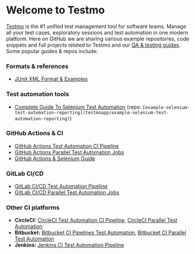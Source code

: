# Welcome to Testmo

[Testmo](https://www.testmo.com/) is the #1 unified test management tool for software teams. Manage all your test cases, exploratory sessions and test automation in one modern platform. Here on GitHub we are sharing various example repositories, code snippets and full projects related to Testmo and our [QA & testing guides](https://www.testmo.com/resources). Some popular guides & repos include:

### Formats & references

* [JUnit XML Format & Examples](https://github.com/testmoapp/junitxml)

### Test automation tools

* [Complete Guide To Selenium Test Automation](https://www.testmo.com/guides/selenium-test-automation-reporting) (repo: `[example-selenium-test-automation-reporting](testmoapp/example-selenium-test-automation-reporting)`)

### GitHub Actions & CI

* [GitHub Actions Test Automation CI Pipeline](https://www.testmo.com/guides/github-actions-test-automation)
* [GitHub Actions Parallel Test Automation Jobs](https://www.testmo.com/guides/github-actions-parallel-testing)
* [GitHub Actions & Selenium Guide](https://www.testmo.com/guides/github-actions-selenium)

### GitLab CI/CD

* [GitLab CI/CD Test Automation Pipeline](https://www.testmo.com/guides/gitlab-ci-test-automation)
* [GitLab CI/CD Parallel Test Automation Jobs](https://www.testmo.com/guides/gitlab-ci-parallel-test-automation)

### Other CI platforms

* **CircleCI:** [CircleCI Test Automation CI Pipeline](https://www.testmo.com/guides/circleci-test-automation), [CircleCI Parallel Test Automation](https://www.testmo.com/guides/circleci-parallel-test-automation)
* **Bitbucket:** [Bitbucket CI Pipelines Test Automation](https://www.testmo.com/guides/bitbucket-ci-pipelines-test-automation), [Bitbucket CI Parallel Test Automation](https://www.testmo.com/guides/bitbucket-ci-parallel-test-automation-pipelines)
* **Jenkins:** [Jenkins CI Test Automation Pipeline](https://www.testmo.com/guides/jenkins-ci-test-automation)
